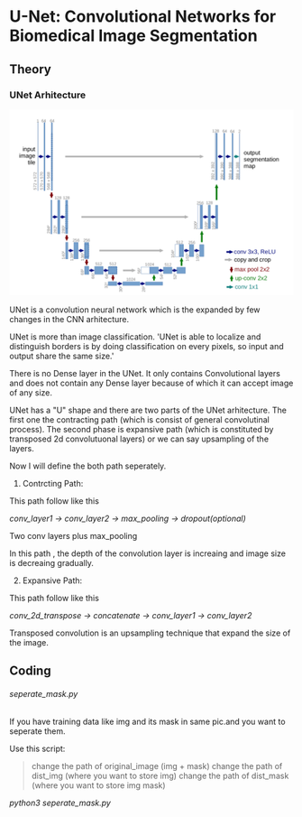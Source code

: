 # U-Net: Convolutional Networks for Biomedical Image Segmentation

## Theory

### UNet Arhitecture

![](pics/UNet_architecture.png)

UNet is a convolution neural network which is the expanded by few changes in the CNN arhitecture.

UNet is more than image classification. 'UNet is able to localize and distinguish borders is by doing classification on every pixels, so input and output share the same size.'

There is no Dense layer in the UNet. It only contains Convolutional layers and does not contain any Dense layer because of which it can accept image of any size.

UNet has a "U" shape and there are two parts of the UNet arhitecture.
The first one the contracting path (which is consist of general convolutinal process).
The second phase is expansive path (which is constituted by transposed 2d convolutuonal layers) or we can say upsampling of the layers.

Now I will define the both path seperately.

1. Contrcting Path:

This path follow like this

*conv_layer1 -> conv_layer2 -> max_pooling -> dropout(optional)*

Two conv layers plus max_pooling

In this path , the depth of the convolution layer is increaing and image size is decreaing gradually.

2. Expansive Path:

This path follow like this

*conv_2d_transpose -> concatenate -> conv_layer1 -> conv_layer2*

Transposed convolution is an upsampling technique that expand the size of the image.

## Coding

###### seperate_mask.py

If you have training data like img and its mask in same pic.and you want to seperate them.

Use this script:

> change the path of original_image (img + mask)
> change the path of dist_img  (where you want to store img)
> change the path of dist_mask (where you want to store img mask)

*python3 seperate_mask.py*
